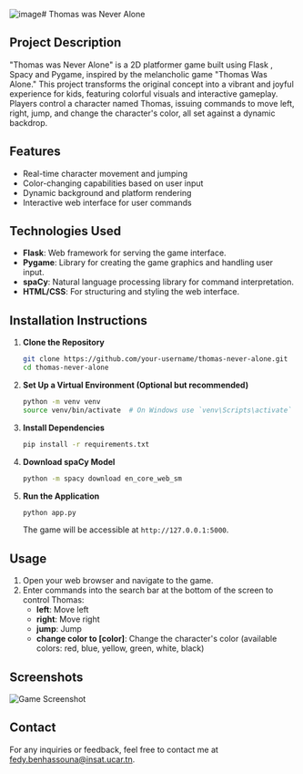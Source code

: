![image](https://github.com/user-attachments/assets/bc338bc4-a011-4806-9a94-d957ec031c02)# Thomas was Never Alone

## Project Description
"Thomas was Never Alone" is a 2D platformer game built using Flask , Spacy and Pygame, inspired by the melancholic game "Thomas Was Alone." This project transforms the original concept into a vibrant and joyful experience for kids, featuring colorful visuals and interactive gameplay. Players control a character named Thomas, issuing commands to move left, right, jump, and change the character's color, all set against a dynamic backdrop.

## Features
- Real-time character movement and jumping
- Color-changing capabilities based on user input
- Dynamic background and platform rendering
- Interactive web interface for user commands

## Technologies Used
- **Flask**: Web framework for serving the game interface.
- **Pygame**: Library for creating the game graphics and handling user input.
- **spaCy**: Natural language processing library for command interpretation.
- **HTML/CSS**: For structuring and styling the web interface.

## Installation Instructions

1. **Clone the Repository**
   ```bash
   git clone https://github.com/your-username/thomas-never-alone.git
   cd thomas-never-alone
   ```

2. **Set Up a Virtual Environment (Optional but recommended)**
   ```bash
   python -m venv venv
   source venv/bin/activate  # On Windows use `venv\Scripts\activate`
   ```

3. **Install Dependencies**
   ```bash
   pip install -r requirements.txt
   ```

4. **Download spaCy Model**
   ```bash
   python -m spacy download en_core_web_sm
   ```

5. **Run the Application**
   ```bash
   python app.py
   ```

   The game will be accessible at `http://127.0.0.1:5000`.

## Usage
1. Open your web browser and navigate to the game.
2. Enter commands into the search bar at the bottom of the screen to control Thomas:
   - **left**: Move left
   - **right**: Move right
   - **jump**: Jump
   - **change color to [color]**: Change the character's color (available colors: red, blue, yellow, green, white, black)

## Screenshots
![Game Screenshot](![image](https://github.com/user-attachments/assets/a67360ca-a896-4a01-8568-90f0ae1bd92f))  


## Contact
For any inquiries or feedback, feel free to contact me at fedy.benhassouna@insat.ucar.tn.
